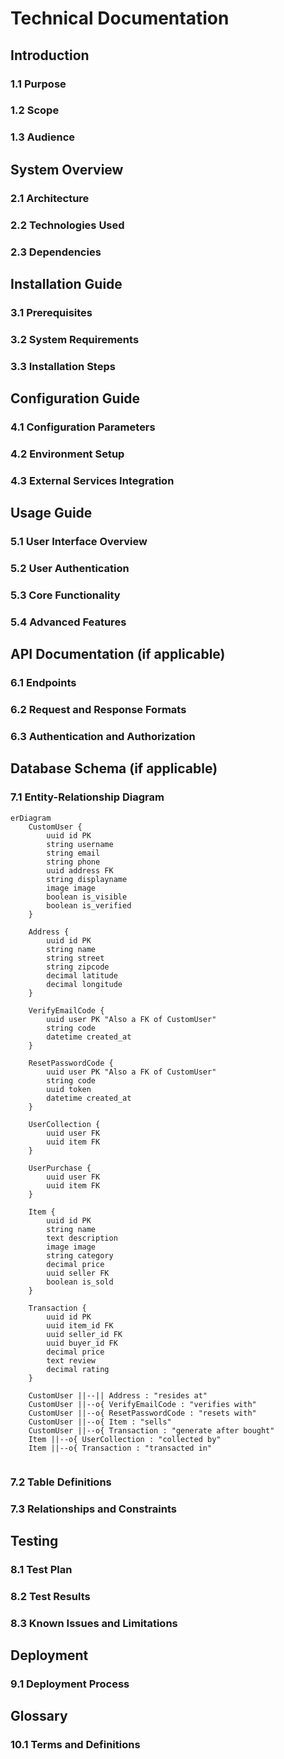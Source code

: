# Technical Documentation

## Introduction

### 1.1 Purpose

### 1.2 Scope

### 1.3 Audience

## System Overview

### 2.1 Architecture

### 2.2 Technologies Used

### 2.3 Dependencies

## Installation Guide

### 3.1 Prerequisites

### 3.2 System Requirements

### 3.3 Installation Steps

## Configuration Guide

### 4.1 Configuration Parameters

### 4.2 Environment Setup

### 4.3 External Services Integration

## Usage Guide

### 5.1 User Interface Overview

### 5.2 User Authentication

### 5.3 Core Functionality

### 5.4 Advanced Features

## API Documentation (if applicable)

### 6.1 Endpoints

### 6.2 Request and Response Formats

### 6.3 Authentication and Authorization

## Database Schema (if applicable)

### 7.1 Entity-Relationship Diagram

```mermaid 
erDiagram
    CustomUser {
        uuid id PK
        string username
        string email
        string phone
        uuid address FK
        string displayname
        image image
        boolean is_visible
        boolean is_verified
    }

    Address {
        uuid id PK
        string name
        string street
        string zipcode
        decimal latitude
        decimal longitude
    }

    VerifyEmailCode {
        uuid user PK "Also a FK of CustomUser"
        string code
        datetime created_at
    }

    ResetPasswordCode {
        uuid user PK "Also a FK of CustomUser"
        string code
        uuid token
        datetime created_at
    }

    UserCollection {
        uuid user FK
        uuid item FK
    }

    UserPurchase {
        uuid user FK
        uuid item FK
    }

    Item {
        uuid id PK
        string name
        text description
        image image
        string category
        decimal price
        uuid seller FK
        boolean is_sold
    }

    Transaction {
        uuid id PK
        uuid item_id FK
        uuid seller_id FK
        uuid buyer_id FK
        decimal price
        text review
        decimal rating
    }

    CustomUser ||--|| Address : "resides at"
    CustomUser ||--o{ VerifyEmailCode : "verifies with"
    CustomUser ||--o{ ResetPasswordCode : "resets with"
    CustomUser ||--o{ Item : "sells"
    CustomUser ||--o{ Transaction : "generate after bought"
    Item ||--o{ UserCollection : "collected by"
    Item ||--o{ Transaction : "transacted in"


```
### 7.2 Table Definitions

### 7.3 Relationships and Constraints

## Testing

### 8.1 Test Plan

### 8.2 Test Results

### 8.3 Known Issues and Limitations

## Deployment

### 9.1 Deployment Process

## Glossary

### 10.1 Terms and Definitions

